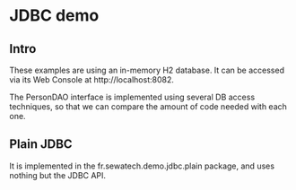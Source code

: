 # JDBC demo

## Intro

These examples are using an in-memory H2 database. It can be accessed via its Web Console at http://localhost:8082.

The PersonDAO interface is implemented using several DB access techniques, so that we can compare the amount of code needed with each one.

## Plain JDBC

It is implemented in the fr.sewatech.demo.jdbc.plain package, and uses nothing but the JDBC API.
